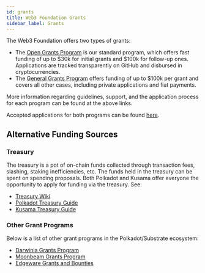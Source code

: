 ```yaml
---
id: grants
title: Web3 Foundation Grants
sidebar_label: Grants
---
```


The Web3 Foundation offers two types of grants:

- The [Open Grants Program](https://github.com/w3f/Open-Grants-Program) is our standard program,
  which offers fast funding of up to \$30k for initial grants and \$100k for follow-up ones.
  Applications are tracked transparently on GitHub and disbursed in cryptocurrencies.
- The [General Grants Program](https://github.com/w3f/General-Grants-Program) offers funding of up
  to \$100k per grant and covers all other cases, including private applications and fiat payments.

More information regarding guidelines, support, and the application process for each program can be
found at the above links.

Accepted applications for both programs can be found
[here](https://github.com/w3f/General-Grants-Program/blob/master/grants/accepted_grant_applications.md).

## Alternative Funding Sources

### Treasury

The treasury is a pot of on-chain funds collected through transaction fees, slashing, staking
inefficiencies, etc. The funds held in the treasury can be spent on spending proposals. Both
Polkadot and Kusama offer everyone the opportunity to apply for funding via the treasury. See:

- [Treasury Wiki](https://wiki.polkadot.network/docs/en/learn-treasury)
- [Polkadot Treasury Guide](https://docs.google.com/document/d/1IZykdp2cyQavcRyZd_dgNj5DcgxgZR6kAqGdcNARu1w)
- [Kusama Treasury Guide](https://docs.google.com/document/d/1p3UQUjph5t8TVaWnTkfrI5mE-BABnM9Xvtuhdlhl6JE)

### Other Grant Programs

Below is a list of other grant programs in the Polkadot/Substrate ecosystem:

- [Darwinia Grants Program](https://docs.darwinia.network/docs/en/dev-bounty#grant-program)
- [Moonbeam Grants Program](https://moonbeam.network/community/grants/)
- [Edgeware Grants and Bounties](https://github.com/edgeware-builders/construction-projects)
